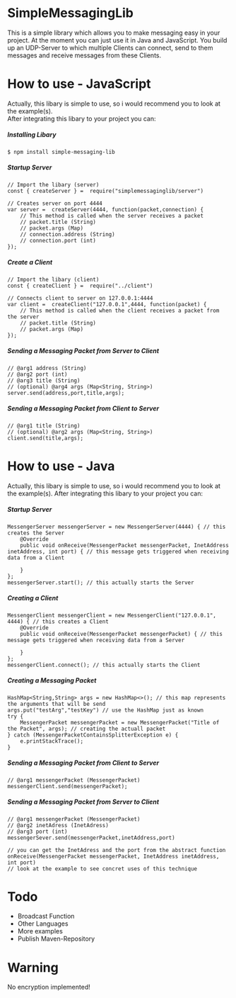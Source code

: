 
# SimpleMessagingLib
This is a simple library which allows you to make messaging easy in your project. At the moment you can just use it in Java and JavaScript. You build up an UDP-Server to which multiple Clients can connect, send to them messages and receive messages from these Clients.

# How to use - JavaScript
Actually, this libary is simple to use, so i would recommend you to look at the example(s).  
After integrating this libary to your project you can:
##### Installing Libary
####
```
$ npm install simple-messaging-lib
```
##### Startup Server
####
```
// Import the libary (server)
const { createServer } =  require("simplemessaginglib/server")

// Creates server on port 4444
var server =  createServer(4444, function(packet,connection) {
	// This method is called when the server receives a packet
	// packet.title (String) 
	// packet.args (Map)
	// connection.address (String)
	// connection.port (int)	
});
```
##### Create a Client
####
```
// Import the libary (client)
const { createClient } =  require("../client")

// Connects client to server on 127.0.0.1:4444
var client =  createClient("127.0.0.1",4444, function(packet) {
	// This method is called when the client receives a packet from the server
	// packet.title (String) 
	// packet.args (Map)
});
```
##### Sending a Messaging Packet from Server to Client
####
```
// @arg1 address (String)
// @arg2 port (int)
// @arg3 title (String)
// (optional) @arg4 args (Map<String, String>)
server.send(address,port,title,args);
```
##### Sending a Messaging Packet from Client to Server
####
```
// @arg1 title (String)
// (optional) @arg2 args (Map<String, String>)
client.send(title,args);
```

# How to use - Java
Actually, this libary is simple to use, so i would recommend you to look at the example(s).
After integrating this libary to your project you can: 
##### Startup Server
####
```
MessengerServer messengerServer = new MessengerServer(4444) { // this creates the Server
    @Override
    public void onReceive(MessengerPacket messengerPacket, InetAddress inetAddress, int port) { // this message gets triggered when receiving data from a Client
        
    }
};
messengerServer.start(); // this actually starts the Server
```
##### Creating a Client
####
```
MessengerClient messengerClient = new MessengerClient("127.0.0.1", 4444) { // this creates a Client
    @Override
    public void onReceive(MessengerPacket messengerPacket) { // this message gets triggered when receiving data from a Server

    }
};
messengerClient.connect(); // this actually starts the Client
```
##### Creating a Messaging Packet
####
```
HashMap<String,String> args = new HashMap<>(); // this map represents the arguments that will be send
args.put("testArg","testKey") // use the HashMap just as known
try {
    MessengerPacket messengerPacket = new MessengerPacket("Title of the Packet", args); // creating the actuall packet
} catch (MessengerPacketContainsSplitterException e) {
    e.printStackTrace();
}
```
##### Sending a Messaging Packet from Client to Server
####
```
// @arg1 messengerPacket (MessengerPacket)
messengerClient.send(messengerPacket);
```
##### Sending a Messaging Packet from Server to Client
####
```
// @arg1 messengerPacket (MessengerPacket)
// @arg2 inetAdress (InetAdress)
// @arg3 port (int)
messengerSever.send(messengerPacket,inetAddress,port)

// you can get the InetAdress and the port from the abstract function
onReceive(MessengerPacket messengerPacket, InetAddress inetAddress, int port)
// look at the example to see concret uses of this technique
```

# Todo
- Broadcast Function
- Other Languages 
- More examples
- Publish Maven-Repository

# Warning
No encryption implemented!

